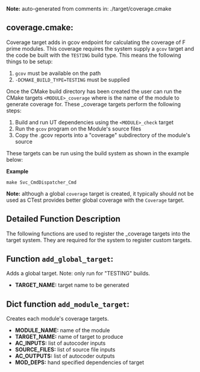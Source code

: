 **Note:** auto-generated from comments in: ./target/coverage.cmake

## coverage.cmake:

Coverage target adds in gcov endpoint for calculating the coverage of F prime modules. This
coverage requires the system supply a `gcov` target and the code be built with the `TESTING`
build type.  This means the  following things to be setup:

1. `gcov` must be available on the path
2. `-DCMAKE_BUILD_TYPE=TESTING` must be supplied

Once the CMake build directory has been created the user can run the CMake targets
`<MODULE>_coverage` where <MODULE> is the name of the module to generate coverage for. These
_coverage targets perform the following steps:

1. Build and run UT dependencies using the `<MODULE>_check` target
2. Run the `gcov` program on the Module's source files
3. Copy the .gcov reports into a "coverage" subdirectory of the module's source

These targets can be run using the build system as shown in the example below:

**Example**
```
make Svc_CmdDispatcher_Cmd
```
**Note:** although a global `coverage` target is created, it typically should not be used as
CTest provides better global coverage with the `Coverage` target.

## Detailed Function Description

The following functions are used to register the _coverage targets into the target system. They
are required for the system to register custom targets.


##  Function `add_global_target`:

 Adds a global target. Note: only run for "TESTING" builds.

- **TARGET_NAME:** target name to be generated


## Dict function `add_module_target`:

Creates each module's coverage targets.

- **MODULE_NAME:** name of the module
- **TARGET_NAME:** name of target to produce
- **AC_INPUTS:** list of autocoder inputs
- **SOURCE_FILES:** list of source file inputs
- **AC_OUTPUTS:** list of autocoder outputs
- **MOD_DEPS:** hand specified dependencies of target


